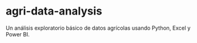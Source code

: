 # agri-data-analysis
Un análisis exploratorio básico de datos agrícolas usando Python, Excel y Power BI. 
